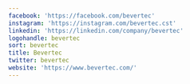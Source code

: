 ```yaml
---
facebook: 'https://facebook.com/bevertec'
instagram: 'https://instagram.com/bevertec.cst'
linkedin: 'https://linkedin.com/company/bevertec'
logohandle: bevertec
sort: bevertec
title: Bevertec
twitter: bevertec
website: 'https://www.bevertec.com/'
---
```

